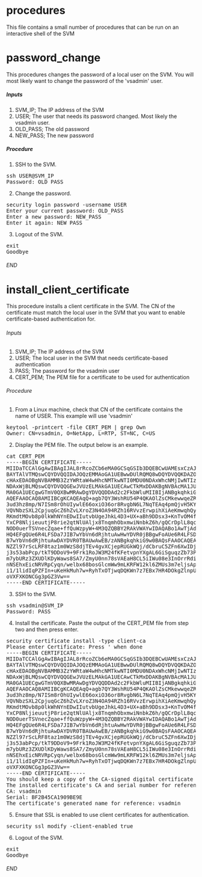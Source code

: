 # procedures
This file contains a small number of procedures that can be run on an interactive shell of the SVM

# password_change
This procedures changes the password of a local user on the SVM. You will most likely want to change the password of the 'vsadmin' user.
##### Inputs
1. SVM_IP; The IP address of the SVM
2. USER; The user that needs its password changed. Most likely the vsadmin user.
3. OLD_PASS; The old password
4. NEW_PASS; The new password
##### Procedure
1. SSH to the SVM.
<pre>
ssh USER@SVM_IP
Password: OLD_PASS
</pre>
2. Change the password.
<pre>
security login password -username USER
Enter your current password: OLD_PASS
Enter a new password: NEW_PASS
Enter it again: NEW_PASS
</pre>
3. Logout of the SVM.
<pre>
exit
Goodbye
</pre>
###### END

# install_client_certificate
This procedure installs a client certificate in the SVM. The CN of the certificate must match the local user in the SVM that you 
want to enable certificate-based authentication for.
###### Inputs
1. SVM_IP; The IP address of the SVM
2. USER; The local user in the SVM that needs certificate-based authentication
3. PASS; The password for the vsadmin user
4. CERT_PEM; The PEM file for a certificate to be used for authentication
###### Procedure
1. From a Linux machine, check that CN of the certificate contains the name of USER. This example will use 'vsadmin'
<pre>
keytool -printcert -file CERT_PEM | grep Own
Owner: CN=vsadmin, O=NetApp, L=RTP, ST=NC, C=US
</pre>
2. Display the PEM file. The output below is an example.
<pre>
cat CERT_PEM
-----BEGIN CERTIFICATE-----
MIIDaTCCAlGgAwIBAgIJAL8rRcoZCb6eMA0GCSqGSIb3DQEBCwUAMEsxCzAJBgNV
BAYTAlVTMQswCQYDVQQIDAJOQzEMMAoGA1UEBwwDUlRQMQ8wDQYDVQQKDAZOZXRB
cHAxEDAOBgNVBAMMB3ZzYWRtaW4wHhcNMTkwNTI0MDU0NDAxWhcNMjIwNTIzMDU0
NDAxWjBLMQswCQYDVQQGEwJVUzELMAkGA1UECAwCTkMxDDAKBgNVBAcMA1JUUDEP
MA0GA1UECgwGTmV0QXBwMRAwDgYDVQQDDAd2c2FkbWluMIIBIjANBgkqhkiG9w0B
AQEFAAOCAQ8AMIIBCgKCAQEAqQ+agb7QY3WshRU54P4QKAOlZsCMkewwqeZRMZ8F
3ud3hz8mp/N7ISm8rOhUIywlE66oxiO36or8RvgbN6L7NqTEAq4pmQjvH5KYzXdY
VQVNbzSXL2CpjuqGcZ6hZvLXroZ3N4OA94RZh16RVvzErwpihXiAeKmwqhQy9GNJ
RKmdtMOvb8p0lkWhNYnEDwIIutvbUgeJhkL4D3+UX+aBh9DDsx3+KnTvOM4f8/Cp
YxCP8NljieuutjP8rie2qtNlUAljx8TnqmhObxmwiNnbkZ6h/gQCrDplL8qcQpnq
NOD0uerTSVnecZqae+ffQuWzpyW+4M3QZQBBY2RAkVWAYwIDAQABo1AwTjAdBgNV
HQ4EFgQUe6R4LFSDa7JIB7wYbVn6dRjhtuAwHwYDVR0jBBgwFoAUe6R4LFSDa7JI
B7wYbVn6dRjhtuAwDAYDVR0TBAUwAwEB/zANBgkqhkiG9w0BAQsFAAOCAQEAH68p
NZZl97rScLRF8taz1m0WzS8djTEv4gvXCjepRUGkWQj/dCbruC5ZFn6XwIDjf+s8
j3s53abPcp/tkT9DDoV9+9Frk1RoJW3M24fKFetvpnYXgAL6GiSguqzZb73PG87p
m7ybURz3ZXUDlKDyWaws8SA7/ZmyU0nn78sVAEaH8CL5iIWu08e3InOrrRdi4buR
nNSEhxEicNRVRpCyqn/welbx68bosGlcmWw9mLKRFW12kl6ZMUs3m7eljsAprItT
i1/1lidIqPZFIn+uKeHkMuh7w+RyhTxOTjwqDQKWn7z7EBx7HR4DOkgZlnpUkmkB
oVXFXKONCGg3pGZ3Vw==
-----END CERTIFICATE-----
</pre>
3. SSH to the SVM.
<pre>
ssh vsadmin@SVM_IP
Password: PASS
</pre>
4. Install the certificate. Paste the output of the CERT_PEM file from step two and then press enter. 
<pre>
security certificate install -type client-ca
Please enter Certificate: Press '<Enter'> when done
-----BEGIN CERTIFICATE-----
MIIDaTCCAlGgAwIBAgIJAL8rRcoZCb6eMA0GCSqGSIb3DQEBCwUAMEsxCzAJBgNV
BAYTAlVTMQswCQYDVQQIDAJOQzEMMAoGA1UEBwwDUlRQMQ8wDQYDVQQKDAZOZXRB
cHAxEDAOBgNVBAMMB3ZzYWRtaW4wHhcNMTkwNTI0MDU0NDAxWhcNMjIwNTIzMDU0
NDAxWjBLMQswCQYDVQQGEwJVUzELMAkGA1UECAwCTkMxDDAKBgNVBAcMA1JUUDEP
MA0GA1UECgwGTmV0QXBwMRAwDgYDVQQDDAd2c2FkbWluMIIBIjANBgkqhkiG9w0B
AQEFAAOCAQ8AMIIBCgKCAQEAqQ+agb7QY3WshRU54P4QKAOlZsCMkewwqeZRMZ8F
3ud3hz8mp/N7ISm8rOhUIywlE66oxiO36or8RvgbN6L7NqTEAq4pmQjvH5KYzXdY
VQVNbzSXL2CpjuqGcZ6hZvLXroZ3N4OA94RZh16RVvzErwpihXiAeKmwqhQy9GNJ
RKmdtMOvb8p0lkWhNYnEDwIIutvbUgeJhkL4D3+UX+aBh9DDsx3+KnTvOM4f8/Cp
YxCP8NljieuutjP8rie2qtNlUAljx8TnqmhObxmwiNnbkZ6h/gQCrDplL8qcQpnq
NOD0uerTSVnecZqae+ffQuWzpyW+4M3QZQBBY2RAkVWAYwIDAQABo1AwTjAdBgNV
HQ4EFgQUe6R4LFSDa7JIB7wYbVn6dRjhtuAwHwYDVR0jBBgwFoAUe6R4LFSDa7JI
B7wYbVn6dRjhtuAwDAYDVR0TBAUwAwEB/zANBgkqhkiG9w0BAQsFAAOCAQEAH68p
NZZl97rScLRF8taz1m0WzS8djTEv4gvXCjepRUGkWQj/dCbruC5ZFn6XwIDjf+s8
j3s53abPcp/tkT9DDoV9+9Frk1RoJW3M24fKFetvpnYXgAL6GiSguqzZb73PG87p
m7ybURz3ZXUDlKDyWaws8SA7/ZmyU0nn78sVAEaH8CL5iIWu08e3InOrrRdi4buR
nNSEhxEicNRVRpCyqn/welbx68bosGlcmWw9mLKRFW12kl6ZMUs3m7eljsAprItT
i1/1lidIqPZFIn+uKeHkMuh7w+RyhTxOTjwqDQKWn7z7EBx7HR4DOkgZlnpUkmkB
oVXFXKONCGg3pGZ3Vw==
-----END CERTIFICATE-----
You should keep a copy of the CA-signed digital certificate for future reference.
The installed certificate's CA and serial number for reference:
CA: vsadmin
Serial: BF2B45CA1909BE9E
The certificate's generated name for reference: vsadmin
</pre>
5. Ensure that SSL is enabled to use client certificates for authentication.
<pre>
security ssl modify -client-enabled true
</pre>
6. Logout of the SVM.
<pre>
exit
Goodbye
</pre>
###### END
